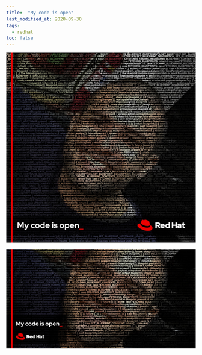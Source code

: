 ```yaml
---
title:  "My code is open"
last_modified_at: 2020-09-30
tags:
  - redhat
toc: false
---
```


![](/assets/images/posts/2020-09-30-mycodeisopen/0.jpg)

![](/assets/images/posts/2020-09-30-mycodeisopen/1.jpg)